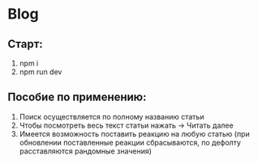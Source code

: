 # Blog
## Cтарт:
1. npm i
2. npm run dev
## Пособие по применению:
1. Поиск осуществляется по полному названию статьи
2. Чтобы посмотреть весь текст статьи нажать -> Читать далее
3. Имеется возможность поставить реакцию на любую статью (при обновлении поставленные реакции сбрасываются, по дефолту расставляются рандомные значения)
